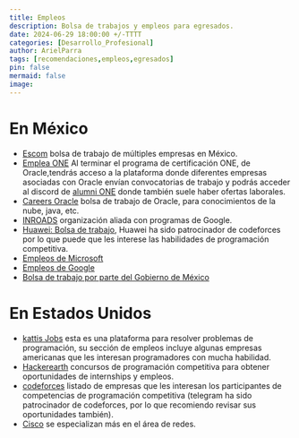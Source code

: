 ```yaml
---
title: Empleos
description: Bolsa de trabajos y empleos para egresados.
date: 2024-06-29 18:00:00 +/-TTTT
categories: [Desarrollo_Profesional]
author: ArielParra 
tags: [recomendaciones,empleos,egresados]
pin: false
mermaid: false
image:
---
```


# En México

- [Escom](https://www.facebook.com/bolsaescom/) bolsa de trabajo de múltiples empresas en México.
- [Emplea ONE](https://www.oracle.com/mx/education/oracle-next-education/) Al terminar el programa de certificación ONE, de Oracle,tendrás acceso a la plataforma donde diferentes empresas asociadas con Oracle envían convocatorias de trabajo y podrás acceder al discord de [alumni ONE](https://discord.com/invite/zS9shHCmsa) donde también suele haber ofertas laborales.
- [Careers Oracle](https://careers.oracle.com/jobs/#en/sites/jobsearch/requisitions?location=Mexico&locationId=300000000149103&locationLevel=country&mode=location) bolsa de trabajo de Oracle, para conocimientos de la nube, java, etc.
- [INROADS](https://inroads.org.mx/vinculacion-con-empresas/) organización aliada con programas de Google.
- [Huawei: Bolsa de trabajo](https://forum.huawei.com/enterprise/es/collection/667212857101664256), Huawei ha sido patrocinador de codeforces por lo que puede que les interese las habilidades de programación competitiva.
- [Empleos de Microsoft](https://careers.microsoft.com/v2/global/en/home.html)
- [Empleos de Google](https://www.google.com/about/careers/applications/jobs/results/?location=Mexico)
- [Bolsa de trabajo por parte del Gobierno de México](https://www.empleo.gob.mx/PortalDigital)

# En Estados Unidos

- [kattis Jobs](https://open.kattis.com/jobs) esta es una plataforma para resolver problemas de programación, su sección de empleos incluye algunas empresas americanas que les interesan programadores con mucha habilidad.  
- [Hackerearth](https://www.hackerearth.com/jobs/) concursos de programación competitiva para obtener oportunidades de internships y empleos.
- [codeforces](https://codeforces.com/blog/entry/113837) listado de empresas que les interesan los participantes de competencias de programación competitiva (telegram ha sido patrocinador de codeforces, por lo que recomiendo revisar sus oportunidades también).
- [Cisco](https://www.netacad.com/careers/talent-bridge) se especializan más en el área de redes.